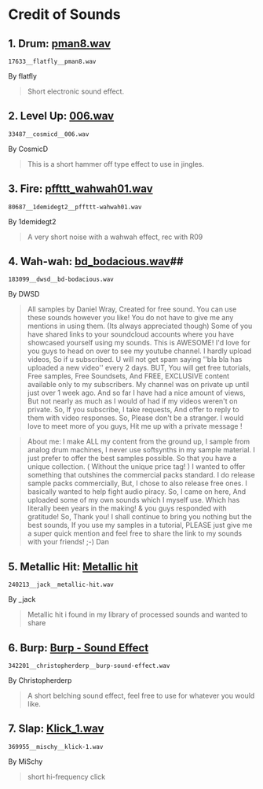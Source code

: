 # Credit of Sounds #

## 1. Drum: [pman8.wav](https://www.freesound.org/people/flatfly/sounds/17633/) ##
    17633__flatfly__pman8.wav
By flatfly

> Short electronic sound effect.

## 2. Level Up: [006.wav](https://www.freesound.org/people/CosmicD/sounds/33487/) ##
    33487__cosmicd__006.wav
By CosmicD

> This is a short hammer off type effect to use in jingles.

## 3. Fire: [pffttt_wahwah01.wav](https://www.freesound.org/people/1demidegt2/sounds/80687/) ##
    80687__1demidegt2__pffttt-wahwah01.wav
By 1demidegt2

> A very short noise with a wahwah effect, rec with R09

## 4. Wah-wah: [bd_bodacious.wav](https://www.freesound.org/people/DWSD/sounds/183099/)##
    183099__dwsd__bd-bodacious.wav
By DWSD

> All samples by Daniel Wray, Created for free sound.
You can use these sounds however you like! You do not have to give me any mentions in using them. (Its always appreciated though) Some of you have shared links to your soundcloud accounts where you have showcased yourself using my sounds. This is AWESOME! 
I'd love for you guys to head on over to see my youtube channel. I hardly upload videos, So if u subscribed. U will not get spam saying ''bla bla has uploaded a new video'' every 2 days. BUT, You will get free tutorials, Free samples, Free Soundsets, And FREE, EXCLUSIVE content available only to my subscribers. My channel was on private up until just over 1 week ago. And so far I have had a nice amount of views, But not nearly as much as I would of had if my videos weren't on private. So, If you subscribe, I take requests, And offer to reply to them with video responses. So, Please don't be a stranger. I would love to meet more of you guys, Hit me up with a private message !

> About me: I make ALL my content from the ground up, 
I sample from analog drum machines, I never use softsynths in my sample material. I just prefer to offer the best samples possible. So that you have a unique collection. ( Without the unique price tag! )
I wanted to offer something that outshines the commercial packs standard. I do release sample packs commercially, But, I chose to also release free ones. 
I basically wanted to help fight audio piracy. So, I came on here, And uploaded some of my own sounds which I myself use. Which has literally been years in the making! & you guys responded with gratitude! 
So, Thank you! I shall continue to bring you nothing but the best sounds, 
If you use my samples in a tutorial, PLEASE just give me a super quick mention and feel free to share the link to my sounds with your friends! 
;-)
Dan

## 5. Metallic Hit: [Metallic hit](https://www.freesound.org/people/_jack/sounds/240213/) ##
    240213__jack__metallic-hit.wav
By _jack
> Metallic hit i found in my library of processed sounds and wanted to share

## 6. Burp: [Burp - Sound Effect](https://www.freesound.org/people/Christopherderp/sounds/342201/) ##
    342201__christopherderp__burp-sound-effect.wav
By Christopherderp
> A short belching sound effect, feel free to use for whatever you would like.

## 7. Slap: [Klick_1.wav](https://www.freesound.org/people/MiSchy/sounds/369955/) ##
    369955__mischy__klick-1.wav
By MiSchy
> short hi-frequency click
